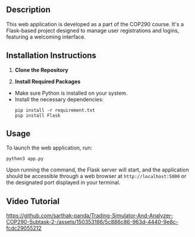 ## Description
This web application is developed as a part of the COP290 course. It's a Flask-based project designed to manage user registrations and logins, featuring a welcoming interface.

## Installation Instructions

1. **Clone the Repository**


2. **Install Required Packages**
- Make sure Python is installed on your system.
- Install the necessary dependencies:
  ```
  pip install -r requirement.txt
  pip install Flask
  ```

## Usage

To launch the web application, run:

  ```
  python3 app.py
  ```

Upon running the command, the Flask server will start, and the application should be accessible through a web browser at `http://localhost:5000` or the designated port displayed in your terminal.


## Video Tutorial

https://github.com/sarthak-panda/Trading-Simulator-And-Analyzer-COP290-Subtask-2-/assets/150353186/5c886c86-963d-4440-9e8c-fcdc29055212

